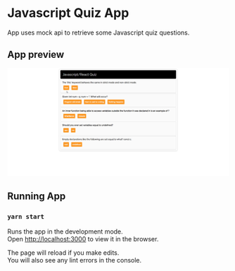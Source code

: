 # Javascript Quiz App

App uses mock api to retrieve some Javascript quiz questions.

## App preview

![App preview](app_preview.gif)

## Running App

### `yarn start`

Runs the app in the development mode.<br />
Open [http://localhost:3000](http://localhost:3000) to view it in the browser.

The page will reload if you make edits.<br />
You will also see any lint errors in the console.
